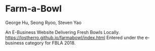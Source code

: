 # Farm-a-Bowl
George Hu, Seong Ryoo, Steven Yao

An E-Business Website Delivering Fresh Bowls Locally.
https://lostherro.github.io/farmabowl/index.html
Entered under the e-business category for FBLA 2018.
